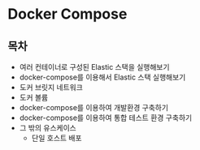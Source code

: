 # Docker Compose

## 목차
- 여러 컨테이너로 구성된 Elastic 스택을 실행해보기
- docker-compose를 이용해서 Elastic 스택 실행해보기
- 도커 브릿지 네트워크
- 도커 볼륨
- docker-compose를 이용하여 개발환경 구축하기
- docker-compose를 이용하여 통합 테스트 환경 구축하기
- 그 밖의 유스케이스
    - 단일 호스트 배포